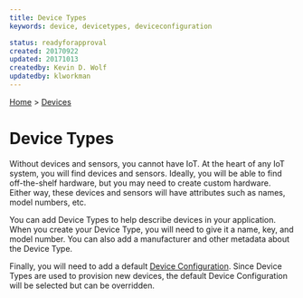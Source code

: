 ```yaml
---
title: Device Types
keywords: device, devicetypes, deviceconfiguration

status: readyforapproval
created: 20170922
updated: 20171013
createdby: Kevin D. Wolf
updatedby: klworkman
---
```

[Home](../Index.md) > [Devices](Index.md)

# Device Types

Without devices and sensors, you cannot have IoT.  At the heart of any IoT system, you will find devices and sensors.
Ideally, you will be able to find off-the-shelf hardware, but you may need to create custom hardware.  Either way, these 
devices and sensors will have attributes such as names, model numbers, etc.

You can add Device Types to help describe devices in your application.  When you create your Device Type, you
will need to give it a name, key, and model number.  You can also add a manufacturer and other metadata about the Device Type.

Finally, you will need to add a default [Device Configuration](../Devices/DeviceConfigurations.md).  Since Device Types are used
to provision new devices, the default Device Configuration will be selected but can be overridden. 

 
